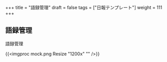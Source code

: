 +++
title = "語録管理"
draft = false
tags = ["日報テンプレート"]
weight = 111
+++

## 語録管理

語録管理

{{<imgproc mock.png Resize "1200x" "" />}}
